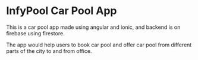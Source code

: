 # InfyPool Car Pool App

This is a car pool app made using angular and ionic, and backend is on firebase using firestore.

The app would help users to book car pool and offer car pool from different parts of the city to and from office.
